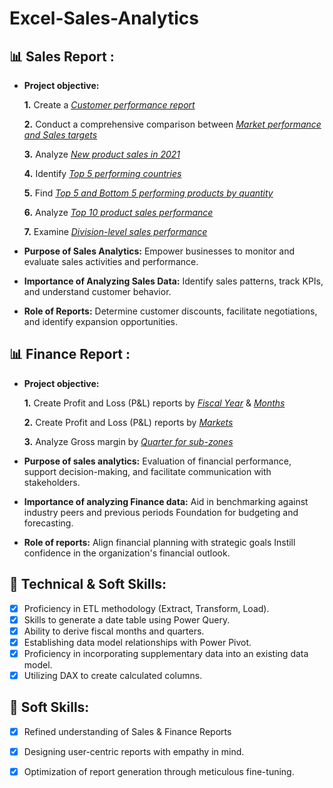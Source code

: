 # Excel-Sales-Analytics
## 📊 Sales Report :

- **Project objective:**
  
 
   **1.** Create a _[Customer performance report](https://github.com/romerio66/Excel-Sales-Analytics/blob/main/Customer%20Performance%20Report.pdf)_

   **2.** Conduct a comprehensive comparison between _[Market performance and Sales targets](https://github.com/romerio66/Excel-Sales-Analytics/blob/main/Market%20Performance%20vs%20Target%20Report.pdf)_

   **3.** Analyze _[New product sales in 2021](https://github.com/romerio66/Excel-Sales-Analytics/blob/main/New%20Products-2021.pdf)_

   **4.** Identify _[Top 5 performing countries](https://github.com/romerio66/Excel-Sales-Analytics/blob/main/Top%205%20countries-2021.pdf)_

   **5.** Find _[Top 5 and Bottom 5 performing products by quantity](https://github.com/romerio66/Excel-Sales-Analytics/blob/main/Top%20and%20Bottom%205%20Products-QTY.pdf)_

   **6.** Analyze _[Top 10 product sales performance](https://github.com/romerio66/Excel-Sales-Analytics/blob/main/Top%2010%20Products-Net%20sales.pdf)_

   **7.** Examine _[Division-level sales performance](https://github.com/romerio66/Excel-Sales-Analytics/blob/main/Division%20Level%20Report.pdf)_

- **Purpose of Sales Analytics:** Empower businesses to monitor and evaluate sales activities and performance.

- **Importance of Analyzing Sales Data:** Identify sales patterns, track KPIs, and understand customer behavior.

- **Role of Reports:** Determine customer discounts, facilitate negotiations, and identify expansion opportunities.

## 📊 Finance Report :

- **Project objective:**

  **1.** Create Profit and Loss (P&L) reports by _[Fiscal Year](https://github.com/romerio66/Excel-Sales-Analytics/blob/main/P%26L%20by%20Fiscal%20years.pdf)_ & _[Months](https://github.com/romerio66/Excel-Sales-Analytics/blob/main/P%26L%20by%20Fiscal%20months.pdf)_ 

  
  **2.** Create Profit and Loss (P&L) reports by _[Markets](https://github.com/romerio66/Excel-Sales-Analytics/blob/main/P%26L%20for%20Markets.pdf)_
  
  **3.**  Analyze Gross margin by _[Quarter for sub-zones](https://github.com/romerio66/Excel-Sales-Analytics/blob/main/Gross%20Margin%25%20by%20Quarters(Sub%20Zone).pdf)_

- **Purpose of sales analytics:** Evaluation of financial performance, support decision-making, and facilitate communication with stakeholders.

- **Importance of analyzing Finance data:** Aid in benchmarking against industry peers and previous periods Foundation for budgeting and forecasting.

- **Role of reports:** Align financial planning with strategic goals Instill confidence in the organization's financial outlook.

## 🔧 Technical & Soft Skills:

- [x]	Proficiency in ETL methodology (Extract, Transform, Load).
- [x]	Skills to generate a date table using Power Query.
- [x]	Ability to derive fiscal months and quarters.
- [x]	Establishing data model relationships with Power Pivot.
- [x]	Proficiency in incorporating supplementary data into an existing data model.
- [x]	Utilizing DAX to create calculated columns.

## 🧠 Soft Skills:

- [x]	Refined understanding of Sales & Finance Reports
- [x]	Designing user-centric reports with empathy in mind.
- [x]	Optimization of report generation through meticulous fine-tuning.

